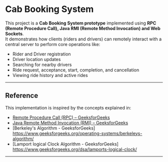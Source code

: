 # Cab Booking System

This project is a **Cab Booking System prototype** implemented using **RPC (Remote Procedure Call), Java RMI (Remote Method Invocation) and Web Sockets**.  
It demonstrates how clients (riders and drivers) can remotely interact with a central server to perform core operations like:

- Rider and Driver registration  
- Driver location updates  
- Searching for nearby drivers  
- Ride request, acceptance, start, completion, and cancellation  
- Viewing ride history and active rides  

---

## Reference

This implementation is inspired by the concepts explained in:
- [Remote Procedure Call (RPC) – GeeksforGeeks](https://www.geeksforgeeks.org/operating-systems/remote-procedure-call-rpc-in-operating-system/)
- [Java Remote Method Invocation (RMI) – GeeksforGeeks](https://www.geeksforgeeks.org/java/remote-method-invocation-in-java/)
- [Berkeley's Algorithm - GeeksforGeeks] https://www.geeksforgeeks.org/operating-systems/berkeleys-algorithm/
- [Lamport logical Clock Algorithm - GeeksforGeeks] https://www.geeksforgeeks.org/dsa/lamports-logical-clock/
---


